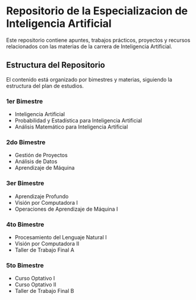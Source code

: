 # Repositorio de la Especializacion de Inteligencia Artificial

Este repositorio contiene apuntes, trabajos prácticos, proyectos y recursos relacionados con las materias de la carrera de Inteligencia Artificial.

## Estructura del Repositorio

El contenido está organizado por bimestres y materias, siguiendo la estructura del plan de estudios.

### 1er Bimestre
* Inteligencia Artificial
* Probabilidad y Estadística para Inteligencia Artificial
* Análisis Matemático para Inteligencia Artificial

### 2do Bimestre
* Gestión de Proyectos
* Análisis de Datos
* Aprendizaje de Máquina

### 3er Bimestre
* Aprendizaje Profundo
* Visión por Computadora I
* Operaciones de Aprendizaje de Máquina I

### 4to Bimestre
* Procesamiento del Lenguaje Natural I
* Visión por Computadora II
* Taller de Trabajo Final A

### 5to Bimestre
* Curso Optativo I
* Curso Optativo II
* Taller de Trabajo Final B
